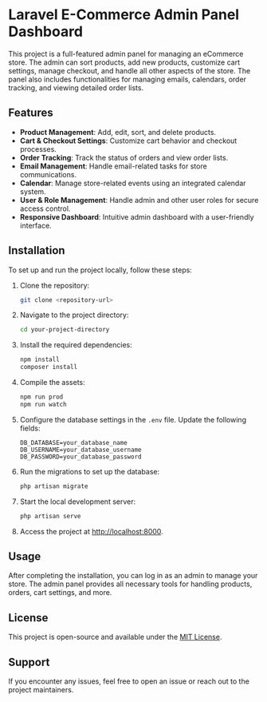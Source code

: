 # Laravel E-Commerce Admin Panel Dashboard

This project is a full-featured admin panel for managing an eCommerce store. The admin can sort products, add new products, customize cart settings, manage checkout, and handle all other aspects of the store. The panel also includes functionalities for managing emails, calendars, order tracking, and viewing detailed order lists.

## Features

- **Product Management**: Add, edit, sort, and delete products.
- **Cart & Checkout Settings**: Customize cart behavior and checkout processes.
- **Order Tracking**: Track the status of orders and view order lists.
- **Email Management**: Handle email-related tasks for store communications.
- **Calendar**: Manage store-related events using an integrated calendar system.
- **User & Role Management**: Handle admin and other user roles for secure access control.
- **Responsive Dashboard**: Intuitive admin dashboard with a user-friendly interface.

## Installation

To set up and run the project locally, follow these steps:

1. Clone the repository:

    ```bash
    git clone <repository-url>
    ```

2. Navigate to the project directory:

    ```bash
    cd your-project-directory
    ```

3. Install the required dependencies:

    ```bash
    npm install
    composer install
    ```

4. Compile the assets:

    ```bash
    npm run prod
    npm run watch
    ```

5. Configure the database settings in the `.env` file. Update the following fields:

    ```
    DB_DATABASE=your_database_name
    DB_USERNAME=your_database_username
    DB_PASSWORD=your_database_password
    ```

6. Run the migrations to set up the database:

    ```bash
    php artisan migrate
    ```

7. Start the local development server:

    ```bash
    php artisan serve
    ```

8. Access the project at [http://localhost:8000](http://localhost:8000).

## Usage

After completing the installation, you can log in as an admin to manage your store. The admin panel provides all necessary tools for handling products, orders, cart settings, and more.

## License

This project is open-source and available under the [MIT License](LICENSE).

## Support

If you encounter any issues, feel free to open an issue or reach out to the project maintainers.
